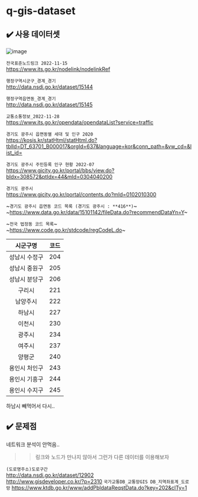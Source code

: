 # q-gis-dataset

## ✔️ 사용 데이터셋
![image](https://user-images.githubusercontent.com/99319638/204686789-d39d1234-8cdd-4dcf-9404-7d798bb552f1.png) </br>


`전국표준노드링크 2022-11-15` </br>
https://www.its.go.kr/nodelink/nodelinkRef </br>

`행정구역시군구_경계_경기` </br>
http://data.nsdi.go.kr/dataset/15144

`행정구역읍면동_경계_경기` </br>
http://data.nsdi.go.kr/dataset/15145

`교통소통정보_2022-11-28` </br>
https://www.its.go.kr/opendata/opendataList?service=traffic

`경기도 광주시 읍면동별 세대 및 인구 2020` </br>
https://kosis.kr/statHtml/statHtml.do?tblId=DT_63701_B000017&orgId=637&language=kor&conn_path=&vw_cd=&list_id=

`경기도 광주시 주민등록 인구 현황 2022-07` </br>
https://www.gjcity.go.kr/portal/bbs/view.do?bIdx=308572&ptIdx=44&mId=0304040200

`경기도 광주시` </br>
https://www.gjcity.go.kr/portal/contents.do?mId=0102010300

~`경기도 광주시 읍면동 코드 목록 (경기도 광주시 : **416**)`~ </br>
~https://www.data.go.kr/data/15101142/fileData.do?recommendDataYn=Y~

~`전국 법정동 코드 목록`~ </br>
~https://www.code.go.kr/stdcode/regCodeL.do~

|시군구명|코드|
|:---:|:---:|
|성남시 수정구|204|
|성남시 중원구|205|
|성남시 분당구|206|
|구리시|221|
|남양주시|222|
|하남시|227|
|이천시|230|
|광주시|234|
|여주시|237|
|양평군|240|
|용인시 처인구|243|
|용인시 기흥구|244|
|용인시 수지구|245|

하남시 빼먹어서 다시.. 

## ✔️ 문제점
네트워크 분석이 안먹음..
>> 링크와 노드가 만나지 않아서 그런가
>> 다른 데이터를 이용해보자

`(도로명주소)도로구간` </br>
http://data.nsdi.go.kr/dataset/12902
</br>
http://www.gisdeveloper.co.kr/?p=2310
`국가교통DB_교통망GIS DB_지역좌표계_도로망`
https://www.ktdb.go.kr/www/addPbldataReqstData.do?key=202&clTy=1

